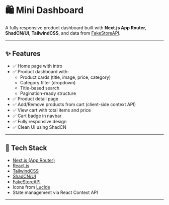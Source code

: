# 🛍️ Mini Dashboard 

A fully responsive product dashboard built with **Next.js App Router**, **ShadCN/UI**, **TailwindCSS**, and data from [FakeStoreAPI](https://fakestoreapi.com/).

---

## ✨ Features

- ✅ Home page with intro
- ✅ Product dashboard with:
  - Product cards (title, image, price, category)
  - Category filter (dropdown)
  - Title-based search
  - Pagination-ready structure
- ✅ Product detail page
- ✅ Add/Remove products from cart (client-side context API)
- ✅ View cart with total items and price
- ✅ Cart badge in navbar
- ✅ Fully responsive design
- ✅ Clean UI using ShadCN

---

## 🧱 Tech Stack

- [Next.js (App Router)](https://nextjs.org/)
- [React.js](https://react.dev/)
- [TailwindCSS](https://tailwindcss.com/)
- [ShadCN/UI](https://ui.shadcn.com/)
- [FakeStoreAPI](https://fakestoreapi.com/)
- Icons from [Lucide](https://lucide.dev/)
- State management via React Context API

---


